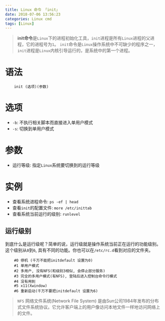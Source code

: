 ```yaml
---
title: Linux 命令 「init」
date: 2018-07-06 13:56:23
categories: Linux cmd
tags: [Linux]
---
```


> **init命令**是`Linux`下的进程初始化工具，`init`进程是所有`Linux`进程的父进程，它的进程号为`1`。
`init`命令是`Linux`操作系统中不可缺少的程序之一，`init`进程是`Linux`内核引导运行的，是系统中的第一个进程。

<!-- more -->

# 语法

```
    init (选项)(参数)
```

# 选项

- `-b`:   不执行相关脚本而直接进入单用户模式
- `-s`:   切换到单用户模式

# 参数

- 运行等级: 指定`Linux`系统要切换到的运行等级

# 实例

- 查看系统进程命令: `ps -ef | head`
- 查看`init`的配置文件: `more /etc/inittab`
- 查看系统当前运行的级别: `runlevel`

## 运行级别

到底什么是运行级呢？简单的说，运行级就是操作系统当前正在运行的功能级别。
这个级别从`0`到`6`, 具有不同的功能。你也可以在`/etc/rc.d`看到对应的文件夹。

```
    #0 停机 (千万不能把initdefault 设置为0)
    #1 单用户模式
    #2 多用户, 没有NFS(和级别3相似, 会停止部分服务)
    #3 完全的多用户模式(有NFS), 登陆后进入控制台命令行模式
    #4 没有用到
    #5 x11(Xwindow)
    #6 重新启动(千万不要把initdefault 设置为6)
```

> `NFS` 网络文件系统(Network File System) 是由Sun公司1984年发布的分布式文件系统协议。它允许客户端上的用户像访问本地文件一样地访问网络上的文件。
